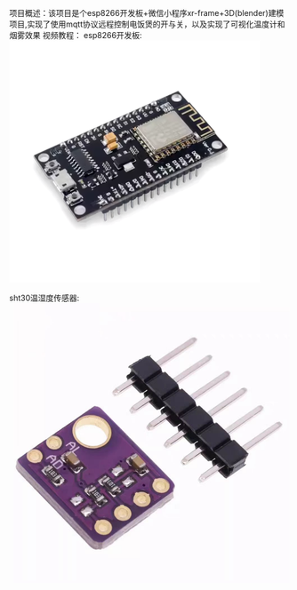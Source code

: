 项目概述：该项目是个esp8266开发板+微信小程序xr-frame+3D(blender)建模项目,实现了使用mqtt协议远程控制电饭煲的开与关，以及实现了可视化温度计和烟雾效果
视频教程：
esp8266开发板:![image](https://github.com/Tem-man/cookerDigital/blob/master/hardware_images/esp8266%E5%BC%80%E5%8F%91%E6%9D%BF.png)

sht30温湿度传感器: ![image](hardware_images/sht30温湿度传感器.jpg)
